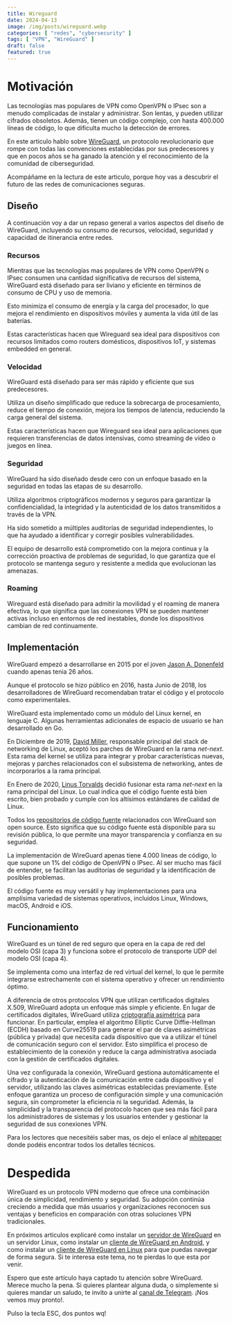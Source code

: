```yaml
---
title: Wireguard
date: 2024-04-13
image: /img/posts/wireguard.webp
categories: [ "redes", "cybersecurity" ]
tags: [ "VPN", "WireGuard" ]
draft: false
featured: true
---
```


# Motivación

Las tecnologías mas populares de VPN como OpenVPN o IPsec son a menudo complicadas de instalar y administrar. Son lentas, y pueden utilizar cifrados obsoletos. Además, tienen un código complejo, con hasta 400.000 líneas de código, lo que dificulta mucho la detección de errores.

En este articulo hablo sobre [WireGuard](https://www.wireguard.com/), un protocolo revolucionario que rompe con todas las convenciones establecidas por sus predecesores y que en pocos años se ha ganado la atención y el reconocimiento de la comunidad de ciberseguridad.

Acompáñame en la lectura de este articulo, porque hoy vas a descubrir el futuro de las redes de comunicaciones seguras.

## Diseño

A continuación voy a dar un repaso general a varios aspectos del diseño de WireGuard, incluyendo su consumo de recursos, velocidad, seguridad y capacidad de itinerancia entre redes.

### Recursos

Mientras que las tecnologías mas populares de VPN como OpenVPN o IPsec consumen una cantidad significativa de recursos del sistema, WireGuard está diseñado para ser liviano y eficiente en términos de consumo de CPU y uso de memoria.

Esto minimiza el consumo de energía y la carga del procesador, lo que mejora el rendimiento en dispositivos móviles y aumenta la vida útil de las baterías.

Estas características hacen que Wireguard sea ideal para dispositivos con recursos limitados como routers domésticos, dispositivos IoT, y sistemas embedded en general.

### Velocidad

WireGuard está diseñado para ser más rápido y eficiente que sus predecesores.

Utiliza un diseño simplificado que reduce la sobrecarga de procesamiento, reduce el tiempo de conexión, mejora los tiempos de latencia, reduciendo la carga general del sistema.

Estas características hacen que Wireguard sea ideal para aplicaciones que requieren transferencias de datos intensivas, como streaming de vídeo o juegos en línea.

### Seguridad

WireGuard ha sido diseñado desde cero con un enfoque basado en la seguridad en todas las etapas de su desarrollo.

Utiliza algoritmos criptográficos modernos y seguros para garantizar la confidencialidad, la integridad y la autenticidad de los datos transmitidos a través de la VPN.

Ha sido sometido a múltiples auditorías de seguridad independientes, lo que ha ayudado a identificar y corregir posibles vulnerabilidades.

El equipo de desarrollo está comprometido con la mejora continua y la corrección proactiva de problemas de seguridad, lo que garantiza que el protocolo se mantenga seguro y resistente a medida que evolucionan las amenazas.

### Roaming

Wireguard está diseñado para admitir la movilidad y el roaming de manera efectiva, lo que significa que las conexiones VPN se pueden mantener activas incluso en entornos de red inestables, donde los dispositivos cambian de red continuamente.

## Implementación

WireGuard empezó a desarrollarse en 2015 por el joven [Jason A. Donenfeld](https://www.businessinsider.es/logro-captar-atencion-hacker-seguridad-vpn-793259) cuando apenas tenia 26 años.

Aunque el protocolo se hizo público en 2016, hasta Junio de 2018, los desarrolladores de WireGuard recomendaban tratar el código y el protocolo como experimentales.

WireGuard esta implementado como un módulo del Linux kernel, en lenguaje C. Algunas herramientas adicionales de espacio de usuario se han desarrollado en Go.

En Diciembre de 2019, [David Miller](https://en.wikipedia.org/wiki/David_S._Miller), responsable principal del stack de networking de Linux, aceptó los parches de WireGuard en la rama *net-next*. Esta rama del kernel se utiliza para integrar y probar características nuevas, mejoras y parches relacionados con el subsistema de networking, antes de incorporarlos a la rama principal.

En Enero de 2020, [Linus Torvalds](https://es.wikipedia.org/wiki/Linus_Torvalds) decidió fusionar esta rama *net-next* en la rama principal del Linux. Lo cual indica que el código fuente está bien escrito, bien probado y cumple con los altísimos estándares de calidad de Linux.

Todos los [repositorios de código fuente](https://www.wireguard.com/repositories/) relacionados con WireGuard son open source. Esto significa que su código fuente está disponible para su revisión pública, lo que permite una mayor transparencia y confianza en su seguridad.

La implementación de WireGuard apenas tiene 4.000 lineas de código, lo que supone un 1% del código de OpenVPN o IPsec. Al ser mucho mas fácil de entender, se facilitan las auditorías de seguridad y la identificación de posibles problemas.

El código fuente es muy versátil y hay implementaciones para una amplísima variedad de sistemas operativos, incluidos Linux, Windows, macOS, Android e iOS.

## Funcionamiento

WireGuard es un túnel de red seguro que opera en la capa de red del modelo OSI (capa 3) y funciona sobre el protocolo de transporte UDP del modelo OSI (capa 4).

Se implementa como una interfaz de red virtual del kernel, lo que le permite integrarse estrechamente con el sistema operativo y ofrecer un rendimiento óptimo.

A diferencia de otros protocolos VPN que utilizan certificados digitales X.509, WireGuard adopta un enfoque más simple y eficiente. En lugar de certificados digitales, WireGuard utiliza [criptografía asimétrica](/post/2024/criptografia-asimetrica) para funcionar. En particular, emplea el algoritmo Elliptic Curve Diffie-Hellman (ECDH) basado en Curve25519 para generar el par de claves asimétricas (pública y privada) que necesita cada dispositivo que va a utilizar el túnel de comunicación seguro con el servidor. Esto simplifica el proceso de establecimiento de la conexión y reduce la carga administrativa asociada con la gestión de certificados digitales.

Una vez configurada la conexión, WireGuard gestiona automáticamente el cifrado y la autenticación de la comunicación entre cada dispositivo y el servidor, utilizando las claves asimétricas establecidas previamente. Este enfoque garantiza un proceso de configuración simple y una comunicación segura, sin comprometer la eficiencia ni la seguridad. Además, la simplicidad y la transparencia del protocolo hacen que sea más fácil para los administradores de sistemas y los usuarios entender y gestionar la seguridad de sus conexiones VPN.

Para los lectores que necesitéis saber mas, os dejo el enlace al [whitepaper](https://www.wireguard.com/papers/wireguard.pdf) donde podéis encontrar todos los detalles técnicos.

# Despedida

WireGuard es un protocolo VPN moderno que ofrece una combinación única de simplicidad, rendimiento y seguridad. Su adopción continúa creciendo a medida que más usuarios y organizaciones reconocen sus ventajas y beneficios en comparación con otras soluciones VPN tradicionales.

En próximos articulos explicaré como instalar un [servidor de WireGuard](/post/2024/wireguard-server) en un servidor Linux, como instalar un [cliente de WireGuard en Android](/post/2024/wireguard-client-android), y como instalar un [cliente de WireGuard en Linux](/post/2024/wireguard-client-linux) para que puedas navegar de forma segura. Si te interesa este tema, no te pierdas lo que esta por venir.

Espero que este artículo haya captado tu atención sobre WireGuard. Merece mucho la pena. Si quieres plantear alguna duda, o simplemente si quieres mandar un saludo, te invito a unirte al [canal de Telegram](https://t.me/lateclaescape). ¡Nos vemos muy pronto!.

Pulso la tecla ESC, dos puntos wq!
